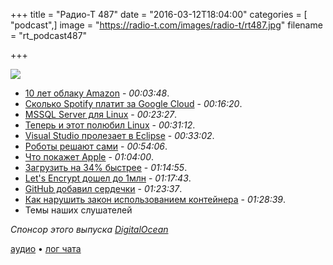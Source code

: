 +++
title = "Радио-Т 487"
date = "2016-03-12T18:04:00"
categories = [ "podcast",]
image = "https://radio-t.com/images/radio-t/rt487.jpg"
filename = "rt_podcast487"

+++

![](https://radio-t.com/images/radio-t/rt487.jpg)

- [10 лет облаку Amazon](http://fortune.com/2016/03/11/amazon-cloud-turns-10/) - *00:03:48*.
- [Сколько Spotify платит за Google Cloud](https://medium.com/@davidmytton/how-much-is-spotify-paying-google-cloud-ebb3bf180f15) - *00:16:20*.
- [MSSQL Server для Linux](http://blogs.microsoft.com/blog/2016/03/07/announcing-sql-server-on-linux/) - *00:23:27*.
- [Теперь и этот полюбил Linux](http://www.zdnet.com/article/ballmer-i-may-have-called-linux-a-cancer-but-now-i-love-it/) - *00:31:12*.
- [Visual Studio пролезает в Eclipse](http://www.zdnet.com/article/microsoft-integrates-visual-studio-with-open-source-eclipse-ide/) - *00:33:02*.
- [Роботы решают сами](http://www.nbcnews.com/tech/tech-news/amazon-s-alexa-went-bonkers-reset-user-s-thermostat-n536651) - *00:54:06*.
- [Что покажет Apple](http://mashable.com/2016/03/11/apple-iphone-se-faq/) - *01:04:00*.
- [Загрузить на 34% быстрее](http://mashable.com/2016/03/09/mit-faster-web-pages/) - *01:14:55*.
- [Let's Encrypt дошел до 1млн](https://www.eff.org/deeplinks/2016/03/lets-encrypt-has-issued-million-certificates) - *01:17:43*.
- [GitHub добавил сердечки](https://github.com/blog/2119-add-reactions-to-pull-requests-issues-and-comments) - *01:23:37*.
- [Как нарушить закон использованием контейнера](http://blog.takipi.com/running-java-on-docker-youre-breaking-the-law/) - *01:28:39*.
- Темы наших слушателей

_Спонсор этого выпуска [DigitalOcean](https://www.digitalocean.com)_

[аудио](https://cdn.radio-t.com/rt_podcast487.mp3) • [лог чата](http://chat.radio-t.com/logs/radio-t-487.html)
<audio src="https://cdn.radio-t.com/rt_podcast487.mp3" preload="none"></audio>